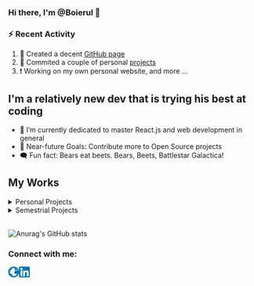 ### Hi there, I'm @Boierul 👋
         
### :zap: Recent Activity

<!--START_SECTION:activity-->
1. 💪 Created a decent [GitHub page](https://github.com/Boierul)
2. 🧱 Commited a couple of personal [projects](https://github.com/Boierul?tab=repositories)  
3. ❗️ Working on my own personal website, and more ...
<!--END_SECTION:activity-->

## I'm a relatively new dev that is trying his best at coding

- 🌱 I’m currently dedicated to master React.js and web development in general
- 🥅 Near-future Goals: Contribute more to Open Source projects  
- 🗨️ Fun fact: Bears eat beets. Bears, Beets, Battlestar Galactica!

## My Works

<details><summary>Personal Projects</summary>
        <br>

1. ⭕ Implementation of a [RESTful API service](https://github.com/Boierul/TodosWebAPI) to CRUD custom data  [ C# / SwaggerAPI ]
2. ⭕ Implementation of a fictional [currecy exchange](https://github.com/Boierul/UtopiaCoin) [ Java ]
3. ⭕ Implementation of a [postfix calculator](https://github.com/Boierul/PostfixCalculator) via stack/linked list [ Java ]
4. ⭕ Implementation of famous [Cryptographical Algorithms](https://github.com/Boierul/Cryptography) [ Python ]
5. ⭕ Skateboard Shop [Android Application](https://github.com/Boierul/SkateShopApp) [ Java ]
6. ⭕ [Meme Generator](https://github.com/Boierul/meme-generator) WebApplication [ React.js ]
7. ⭕ [Youtube Clone](https://github.com/Boierul/youtube-clone) [ React.js / MUI ]
8. ⭕ [Administrator Dashboard](https://github.com/Boierul/AdminDashboard) [ React.js/ MUI ]
9. ⭕ [Draggable website](https://github.com/Boierul/draggable-website) [ React.js ]
10. ⭕ [GraphQL Frontend](https://github.com/Boierul/graphql-frontend) [ React.js/ Apollo Client/ GraphQL ]
11. ⭕ [GraphQL Backend](https://github.com/Boierul/graphql-backend) [ Apollo Server/ Node.js/ Express/ GraphQL ]
12. ⭕ [Fullstack MERN](https://github.com/Boierul/fullstack-mern-app) [ MongoDB/ Express/ React.js/ Node.js/ GraphQL/ GraphiQL/ Apollo Client/ Bootstrap ]
13. ⭕ [Online E-commerce web application](https://github.com/Boierul/online-shop) with Stripe payments [ React.js/ MUI/ Stripe/ StrAPI/ Redux/ Redux-Toolkit ]
14. ⭕ [Neubrutalist website](https://github.com/Boierul/neubrutalism-demo-website) [ React.js ]
15. ⭕ [Social Network](https://github.com/Boierul/fullstack-social-network) with JWT auth [ MongoDB/ Express/ React.js/ Node.js/ Postman/ Redux/ Redux-Toolkit/ MUI ]
16. ⭕ [Metaversus](https://github.com/Boierul/metaverse-webapp) - a web 3.0 website [ React.js/ Next.js/ TailwindCSS/ Framer-Motion ]
17. ⭕ [Airbnb clone](https://github.com/Boierul/airbnb_webapp) [ React.js/ MUI/ Docker ]
18. ⭕ Scrollable dynamic [SVG website](https://github.com/Boierul/svg_website) [ React.js ]
19. ⭕ Interactive [3D website](https://github.com/Boierul/three-js-spinme-website/tree/master/vite-project) [ THREE.js/ GSAP/ JavaScript ]
20. ⭕ Minimalistic [navbar](https://github.com/Boierul/gsap-menu-website) [ GSAP/ JavaScript ]
21. ⭕ Minimalistic [navbar](https://github.com/Boierul/gsap-menu-website-react) [ GSAP/ React.js ]
22. ⭕ Designer smooth scrolling [website](https://github.com/Boierul/smooth-scrolling/tree/master/modern-gallery) [ GSAP/ Lenis/ Less/ JavaScript ]
23. ⭕ [Modern navbar](https://github.com/Boierul/sticky_nav) [ React.js ]
         
</details>

<details> 
   <summary>Semestrial Projects</summary>  
                <br>
<!--START_SECTION:activity-->
1. 🔴 Semester 1 group project: [Project Management System](https://github.com/sperlik-oliver/semester-project-1-project-management-system) 
         </br>
          `Area:`  Enterprise, Desktop App 
          </br>
          `Technologies:`  Java, JavaFX, JavaScript, jQuery 
          </br>
          `Description:`  Simple desktop application in which CRUD operations are used to fetch or create data in a local file. 
          </br></br>
          <details>
                 <summary>Project Screenshots</summary>
                   </br>
                   ![SEP1_Image_1](https://i.postimg.cc/3J8J1f9p/Picture1.png)
                   </br>
                   ![SEP1_Image_2](https://i.postimg.cc/bNwpkDN9/Screenshot-1.png)
                   </br>
                   ![SEP1_Image_3](https://i.postimg.cc/N01WWBj0/Screenshot-2.png)
                   </br>
          </details>
          </br>
2. 🔴 Semester 2 group project: [Car Rental System](https://github.com/Tymon2115/SEP2)
          </br>
          `Area:`  Enterprise, Desktop App 
          </br>
          `Technologies:`  Java, JavaFX, PostgreSQL 
          </br>
          `Description:`  Simple desktop app for a fictional company. The app is allowing company employees to book a car for one of their customer. Data stored in local database using web sockets.
          </br></br>
          <details>
                 <summary>Project Screenshots</summary>
                   </br>
                   ![SEP2_Image_1](https://i.postimg.cc/mk9t7PSw/Picture5.png)
                   </br>
                   ![SEP2_Image_2](https://i.postimg.cc/W3k2HQJp/Picture4.png)
                   </br>
                   ![SEP2_Image_3](https://i.postimg.cc/sfm8RT93/Picture2.png)
                   </br>
                   ![SEP2_Image_4](https://i.postimg.cc/dQ5WfLw1/Picture3.png)
                   </br>
          </details>
          </br>
3. 🔴 Semester 3 group project: [Cinema Booking System](https://github.com/sperlik-oliver/semester-project-3-cinema-system-presentation-layer) 
          </br>
          `Area:`  Enterprise, Web Application
          </br>
          `Technologies:`    .NET Core, Java, Java SpringBoot, PostgreSQL, GraphQL, Heroku Cloud Platform
          </br>
          `Description:`   A three tier system that allows cinema's employees to sell its tickets through the use of a fully functional website. Middleware was used to make the app scale properly in the future as well as prolong the lifecycle of the app.
          </br>
          `Layers:` 
          </br></br>
          *[Presentation Layer](https://github.com/sperlik-oliver/semester-project-3-cinema-system-presentation-layer)*
          </br>
          *[Business Layer](https://github.com/sperlik-oliver/semester-project-3-cinema-system-business-layer)*
          </br>
          *[Data Layer](https://github.com/sperlik-oliver/semester-project-3-cinema-system-data-layer)*
          </br></br>
          <details>
                 <summary>Project Screenshots</summary>
                   </br>
                   ![SEP3_Image_1](https://i.postimg.cc/6qcWbQdC/Screenshot-1.png)
                   ![SEP3_Image_2](https://i.postimg.cc/DyYFSH5f/Screenshot-2.png)
                   </br>
                   ![SEP3_Image_3](https://i.postimg.cc/25G06RF2/Screenshot-3.png)
                   ![SEP3_Image_4](https://i.postimg.cc/GhYwptBK/Screenshot-4.png)
                   </br>
                   ![SEP3_Image_5](https://i.postimg.cc/wT5fPmyC/Screenshot-5.png)
                   ![SEP4_Image_6](https://i.postimg.cc/1t6cqkDk/Screenshot-6.png)
                   </br>
                    ![SEP3_Image_7](https://i.postimg.cc/RVvQWbhY/Screenshot-7.png)
                    ![SEP3_Image_8](https://i.postimg.cc/cHqf0FPX/Screenshot-8.png)
                   </br>
          </details>
          </br>
4. 🔴 Semester 4 group project: [Android app for IoT sensors](https://github.com/sperlik-oliver/semester-project-3-cinema-system-presentation-layer) 
         </br>
          `Area:`   Enterprise, Android Application, IOT
          </br>
          `Technologies:`  Android Java, Adobe XD/Photoshop, Retrofit, Room, Heroku Cloud Platform, LORAWAN, .NET Core, PowerBI, PostgreSQL 
          </br>
          `Description:`   N-tier system (with Middleware in .NET) that displays data from an embeded IOT board filled with Temperature/Humidity/CO2/Light sensors. The board sends data through LORAWAN communication protocol to the data server. The data is made available through API calls, which are made from the Android application.
          </br>
          `Layers:` 
          </br></br>
          *[Presentation Layer/Android](https://github.com/breznytomas/SEP4Android)*
          </br>
          *[Business Layer/Middleware](https://github.com/breznytomas/SEP4-Middleware)*
          </br>
          *[Data Layer/Data Warehouse](https://github.com/breznytomas/SEP4DataWarehouse)*
          </br>
          *[Data Layer/IOT](https://github.com/iustin05/SEP4IOT)*
          </br></br>
          <details>
                 <summary>Project Screenshots</summary>
                   </br>
                   ![SEP4_Image_1](https://i.postimg.cc/7hmvhnpT/Screenshot-20221027-192447.png)
                   ![SEP4_Image_2](https://i.postimg.cc/gjTW4KNb/Screenshot-20221027-192513.png)
                   </br>
                   ![SEP4_Image_3](https://i.postimg.cc/2y8H3RdC/Screenshot-20221027-191844.png)
                   ![SEP4_Image_4](https://i.postimg.cc/dVmTNkPS/Screenshot-20221027-192331.png)
                   </br>
                   ![SEP4_Image_5](https://i.postimg.cc/bN65DTvq/Screenshot-20221027-192027.png)
                   ![SEP4_Image_6](https://i.postimg.cc/Dwx5YyGF/Screenshot-20221027-192206.png)
                   </br>
                    ![SEP4_Image_7](https://i.postimg.cc/QMLVDc1q/Screenshot-20221027-192232.png)
                    ![SEP4_Image_8](https://i.postimg.cc/0Qz8JQYN/Screenshot-20221027-191959.png)
                   </br>
          </details>
          </br>
<!--END_SECTION:activity-->
</details>
<br>

![Anurag's GitHub stats](https://github-readme-stats.vercel.app/api?username=Boierul&show_icons=true&theme=radical)

### Connect with me:

[<img align="left" alt="INPROGRESS..." width="22px" src="https://github.com/Boierul/Boierul/blob/main/Images/Website_Globe.png" />][website]
[<img align="left" alt="Boierul | LinkedIn" width="22px" src="https://github.com/Boierul/Boierul/blob/main/Images/LinkedIn_Logo.png" />][linkedin]
<br />


[website]: #TBD
[linkedin]: https://www.linkedin.com/in/dan-pintea-1a1487220/

